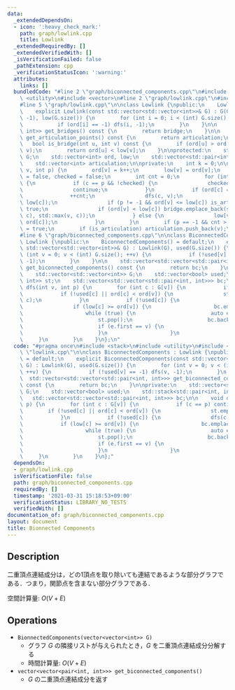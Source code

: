 ```yaml
---
data:
  _extendedDependsOn:
  - icon: ':heavy_check_mark:'
    path: graph/lowlink.cpp
    title: Lowlink
  _extendedRequiredBy: []
  _extendedVerifiedWith: []
  _isVerificationFailed: false
  _pathExtension: cpp
  _verificationStatusIcon: ':warning:'
  attributes:
    links: []
  bundledCode: "#line 2 \"graph/biconnected_components.cpp\"\n#include <stack>\n#include\
    \ <utility>\n#include <vector>\n#line 2 \"graph/lowlink.cpp\"\n#include <algorithm>\n\
    #line 5 \"graph/lowlink.cpp\"\n\nclass Lowlink {\npublic:\n    Lowlink() = default;\n\
    \    explicit Lowlink(const std::vector<std::vector<int>>& G) : G(G), ord(G.size(),\
    \ -1), low(G.size()) {\n        for (int i = 0; i < (int) G.size(); ++i) {\n \
    \           if (ord[i] == -1) dfs(i, -1);\n        }\n    }\n\n    std::vector<std::pair<int,\
    \ int>> get_bridges() const {\n        return bridge;\n    }\n\n    std::vector<int>\
    \ get_articulation_points() const {\n        return articulation;\n    }\n\n \
    \   bool is_bridge(int u, int v) const {\n        if (ord[u] > ord[v]) std::swap(u,\
    \ v);\n        return ord[u] < low[v];\n    }\n\nprotected:\n    std::vector<std::vector<int>>\
    \ G;\n    std::vector<int> ord, low;\n    std::vector<std::pair<int, int>> bridge;\n\
    \    std::vector<int> articulation;\n\nprivate:\n    int k = 0;\n\n    void dfs(int\
    \ v, int p) {\n        ord[v] = k++;\n        low[v] = ord[v];\n        bool is_articulation\
    \ = false, checked = false;\n        int cnt = 0;\n        for (int c : G[v])\
    \ {\n            if (c == p && !checked) {\n                checked = true;\n\
    \                continue;\n            }\n            if (ord[c] == -1) {\n \
    \               ++cnt;\n                dfs(c, v);\n                low[v] = std::min(low[v],\
    \ low[c]);\n                if (p != -1 && ord[v] <= low[c]) is_articulation =\
    \ true;\n                if (ord[v] < low[c]) bridge.emplace_back(std::min(v,\
    \ c), std::max(v, c));\n            } else {\n                low[v] = std::min(low[v],\
    \ ord[c]);\n            }\n        }\n        if (p == -1 && cnt > 1) is_articulation\
    \ = true;\n        if (is_articulation) articulation.push_back(v);\n    }\n};\n\
    #line 6 \"graph/biconnected_components.cpp\"\n\nclass BiconnectedComponents :\
    \ Lowlink {\npublic:\n    BiconnectedComponents() = default;\n    explicit BiconnectedComponents(const\
    \ std::vector<std::vector<int>>& G) : Lowlink(G), used(G.size()) {\n        for\
    \ (int v = 0; v < (int) G.size(); ++v) {\n            if (!used[v] == -1) dfs(v,\
    \ -1);\n        }\n    }\n\n    std::vector<std::vector<std::pair<int, int>>>\
    \ get_biconnected_components() const {\n        return bc;\n    }\n\nprivate:\n\
    \    std::vector<std::vector<int>> G;\n    std::vector<bool> used;\n    std::stack<std::pair<int,\
    \ int>> st;\n    std::vector<std::vector<std::pair<int, int>>> bc;\n\n    void\
    \ dfs(int v, int p) {\n        for (int c : G[v]) {\n            if (c == p) continue;\n\
    \            if (!used[c] || ord[c] < ord[v]) {\n                st.emplace(v,\
    \ c);\n            }\n            if (!used[c]) {\n                dfs(c, v);\n\
    \                if (low[c] >= ord[v]) {\n                    bc.emplace_back();\n\
    \                    while (true) {\n                        auto e = st.top();\n\
    \                        st.pop();\n                        bc.back().push_back(e);\n\
    \                        if (e.first == v) {\n                            break;\n\
    \                        }\n                    }\n                }\n       \
    \     }\n        }\n    }\n};\n"
  code: "#pragma once\n#include <stack>\n#include <utility>\n#include <vector>\n#include\
    \ \"lowlink.cpp\"\n\nclass BiconnectedComponents : Lowlink {\npublic:\n    BiconnectedComponents()\
    \ = default;\n    explicit BiconnectedComponents(const std::vector<std::vector<int>>&\
    \ G) : Lowlink(G), used(G.size()) {\n        for (int v = 0; v < (int) G.size();\
    \ ++v) {\n            if (!used[v] == -1) dfs(v, -1);\n        }\n    }\n\n  \
    \  std::vector<std::vector<std::pair<int, int>>> get_biconnected_components()\
    \ const {\n        return bc;\n    }\n\nprivate:\n    std::vector<std::vector<int>>\
    \ G;\n    std::vector<bool> used;\n    std::stack<std::pair<int, int>> st;\n \
    \   std::vector<std::vector<std::pair<int, int>>> bc;\n\n    void dfs(int v, int\
    \ p) {\n        for (int c : G[v]) {\n            if (c == p) continue;\n    \
    \        if (!used[c] || ord[c] < ord[v]) {\n                st.emplace(v, c);\n\
    \            }\n            if (!used[c]) {\n                dfs(c, v);\n    \
    \            if (low[c] >= ord[v]) {\n                    bc.emplace_back();\n\
    \                    while (true) {\n                        auto e = st.top();\n\
    \                        st.pop();\n                        bc.back().push_back(e);\n\
    \                        if (e.first == v) {\n                            break;\n\
    \                        }\n                    }\n                }\n       \
    \     }\n        }\n    }\n};"
  dependsOn:
  - graph/lowlink.cpp
  isVerificationFile: false
  path: graph/biconnected_components.cpp
  requiredBy: []
  timestamp: '2021-03-31 15:18:53+09:00'
  verificationStatus: LIBRARY_NO_TESTS
  verifiedWith: []
documentation_of: graph/biconnected_components.cpp
layout: document
title: Bionnected Components
---
```


## Description

二重頂点連結成分は，どの1頂点を取り除いても連結であるような部分グラフである．つまり，関節点を含まない部分グラフである．

空間計算量: $O(V + E)$

## Operations

- `BionnectedComponents(vector<vector<int>> G)`
    - グラフ $G$ の隣接リストが与えられたとき，$G$ を二重頂点連結成分分解する
    - 時間計算量: $O(V + E)$
- `vector<vector<pair<int, int>>> get_biconnected_components()`
    - $G$ の二重頂点連結成分を返す